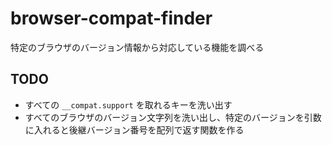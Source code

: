 # browser-compat-finder

特定のブラウザのバージョン情報から対応している機能を調べる

## TODO

- すべての `__compat.support` を取れるキーを洗い出す
- すべてのブラウザのバージョン文字列を洗い出し、特定のバージョンを引数に入れると後継バージョン番号を配列で返す関数を作る
